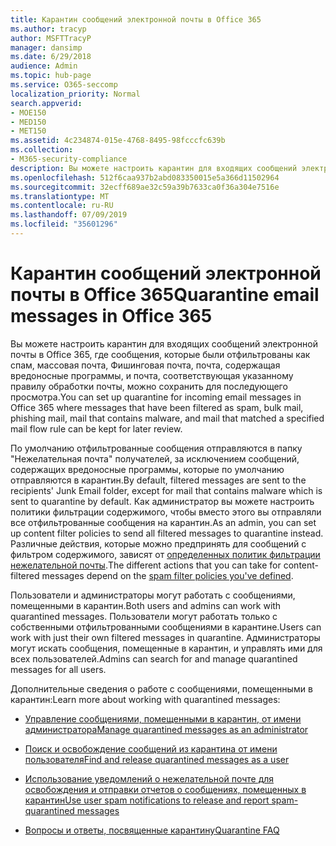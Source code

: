 ```yaml
---
title: Карантин сообщений электронной почты в Office 365
ms.author: tracyp
author: MSFTTracyP
manager: dansimp
ms.date: 6/29/2018
audience: Admin
ms.topic: hub-page
ms.service: O365-seccomp
localization_priority: Normal
search.appverid:
- MOE150
- MED150
- MET150
ms.assetid: 4c234874-015e-4768-8495-98fcccfc639b
ms.collection:
- M365-security-compliance
description: Вы можете настроить карантин для входящих сообщений электронной почты в Office 365, где входящие сообщения электронной почты, которые были отфильтрованы как спам, массовые, фишинговую почту и вредоносные программы, можно хранить для последующего просмотра.
ms.openlocfilehash: 512f6caa937b2abd083350015e5a366d11502964
ms.sourcegitcommit: 32ecff689ae32c59a39b7633ca0f36a304e7516e
ms.translationtype: MT
ms.contentlocale: ru-RU
ms.lasthandoff: 07/09/2019
ms.locfileid: "35601296"
---
```

# <a name="quarantine-email-messages-in-office-365"></a><span data-ttu-id="945ce-103">Карантин сообщений электронной почты в Office 365</span><span class="sxs-lookup"><span data-stu-id="945ce-103">Quarantine email messages in Office 365</span></span>

<span data-ttu-id="945ce-104">Вы можете настроить карантин для входящих сообщений электронной почты в Office 365, где сообщения, которые были отфильтрованы как спам, массовая почта, Фишинговая почта, почта, содержащая вредоносные программы, и почта, соответствующая указанному правилу обработки почты, можно сохранить для последующего просмотра.</span><span class="sxs-lookup"><span data-stu-id="945ce-104">You can set up quarantine for incoming email messages in Office 365 where messages that have been filtered as spam, bulk mail, phishing mail, mail that contains malware, and mail that matched a specified mail flow rule can be kept for later review.</span></span>
  
<span data-ttu-id="945ce-105">По умолчанию отфильтрованные сообщения отправляются в папку "Нежелательная почта" получателей, за исключением сообщений, содержащих вредоносные программы, которые по умолчанию отправляются в карантин.</span><span class="sxs-lookup"><span data-stu-id="945ce-105">By default, filtered messages are sent to the recipients' Junk Email folder, except for mail that contains malware which is sent to quarantine by default.</span></span> <span data-ttu-id="945ce-106">Как администратор вы можете настроить политики фильтрации содержимого, чтобы вместо этого вы отправляли все отфильтрованные сообщения на карантин.</span><span class="sxs-lookup"><span data-stu-id="945ce-106">As an admin, you can set up content filter policies to send all filtered messages to quarantine instead.</span></span> <span data-ttu-id="945ce-107">Различные действия, которые можно предпринять для сообщений с фильтром содержимого, зависят от [определенных политик фильтрации нежелательной почты](https://go.microsoft.com/fwlink/?LinkId=799736).</span><span class="sxs-lookup"><span data-stu-id="945ce-107">The different actions that you can take for content-filtered messages depend on the [spam filter policies you've defined](https://go.microsoft.com/fwlink/?LinkId=799736).</span></span>
  
<span data-ttu-id="945ce-108">Пользователи и администраторы могут работать с сообщениями, помещенными в карантин.</span><span class="sxs-lookup"><span data-stu-id="945ce-108">Both users and admins can work with quarantined messages.</span></span> <span data-ttu-id="945ce-109">Пользователи могут работать только с собственными отфильтрованными сообщениями в карантине.</span><span class="sxs-lookup"><span data-stu-id="945ce-109">Users can work with just their own filtered messages in quarantine.</span></span> <span data-ttu-id="945ce-110">Администраторы могут искать сообщения, помещенные в карантин, и управлять ими для всех пользователей.</span><span class="sxs-lookup"><span data-stu-id="945ce-110">Admins can search for and manage quarantined messages for all users.</span></span>
  
<span data-ttu-id="945ce-111">Дополнительные сведения о работе с сообщениями, помещенными в карантин:</span><span class="sxs-lookup"><span data-stu-id="945ce-111">Learn more about working with quarantined messages:</span></span>
  
- [<span data-ttu-id="945ce-112">Управление сообщениями, помещенными в карантин, от имени администратора</span><span class="sxs-lookup"><span data-stu-id="945ce-112">Manage quarantined messages as an administrator</span></span>](manage-quarantined-messages-and-files.md)
    
- [<span data-ttu-id="945ce-113">Поиск и освобождение сообщений из карантина от имени пользователя</span><span class="sxs-lookup"><span data-stu-id="945ce-113">Find and release quarantined messages as a user</span></span>](find-and-release-quarantined-messages-as-a-user.md)
    
- [<span data-ttu-id="945ce-114">Использование уведомлений о нежелательной почте для освобождения и отправки отчетов о сообщениях, помещенных в карантин</span><span class="sxs-lookup"><span data-stu-id="945ce-114">Use user spam notifications to release and report spam-quarantined messages</span></span>](use-spam-notifications-to-release-and-report-quarantined-messages.md)
    
- [<span data-ttu-id="945ce-115">Вопросы и ответы, посвященные карантину</span><span class="sxs-lookup"><span data-stu-id="945ce-115">Quarantine FAQ</span></span>](quarantine-faq.md)
    

